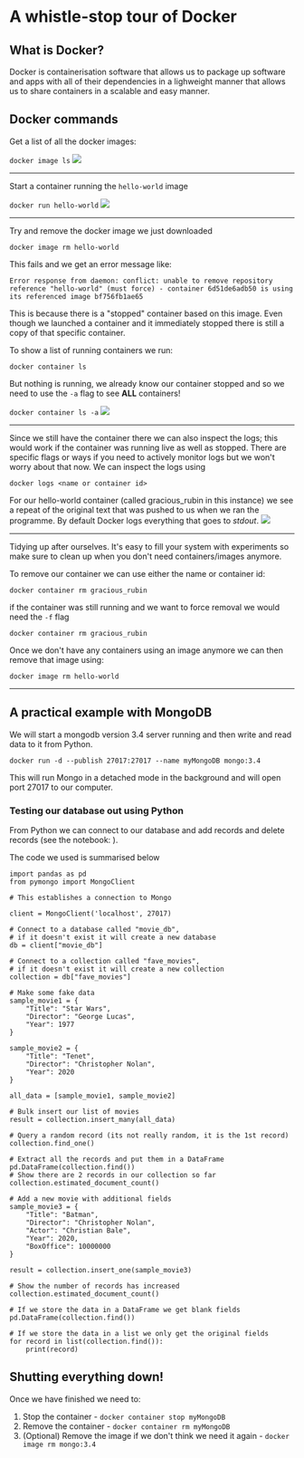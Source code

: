 # A whistle-stop tour of Docker
## What is Docker?

Docker is containerisation software that allows us to package up software and apps with all of their dependencies in a lighweight manner that allows us to share containers in a scalable and easy manner.

## Docker commands

Get a list of all the docker images:

```docker image ls```
![](./images/docker_ls.png)

---

Start a container running the ```hello-world``` image

```docker run hello-world```
![](./images/docker_hello.png)

---

Try and remove the docker image we just downloaded

```docker image rm hello-world```

This fails and we get an error message like:

```Error response from daemon: conflict: unable to remove repository reference "hello-world" (must force) - container 6d51de6adb50 is using its referenced image bf756fb1ae65```

This is because there is a "stopped" container based on this image. Even though we launched a container and it immediately stopped there is still a copy of that specific container.

To show a list of running containers we run:

```docker container ls```

But nothing is running, we already know our container stopped and so we need to use the ```-a``` flag to see **ALL** containers!

```docker container ls -a```
![](./images/docker_container_ls.png)

---

Since we still have the container there we can also inspect the logs; this would work if the container was running live as well as stopped. There are specific flags or ways if you need to actively monitor logs but we won't worry about that now. We can inspect the logs using

```docker logs <name or container id>```

For our hello-world container (called gracious_rubin in this instance) we see a repeat of the original text that was pushed to us when we ran the programme. By default Docker logs everything that goes to *stdout*.
![](./images/docker_logs.png)

---

Tidying up after ourselves. It's easy to fill your system with experiments so make sure to clean up when you don't need containers/images anymore.

To remove our container we can use either the name or container id:

```docker container rm gracious_rubin```

if the container was still running and we want to force removal we would need the ```-f``` flag 

```docker container rm gracious_rubin```

Once we don't have any containers using an image anymore we can then remove that image using:

```docker image rm hello-world```

---

## A practical example with MongoDB

We will start a mongodb version 3.4 server running and then write and read data to it from Python.

```docker run -d --publish 27017:27017 --name myMongoDB mongo:3.4```

This will run Mongo in a detached mode in the background and will open port 27017 to our computer.

### Testing our database out using Python

From Python we can connect to our database and add records and delete records (see the notebook: ).

The code we used is summarised below

```
import pandas as pd
from pymongo import MongoClient

# This establishes a connection to Mongo

client = MongoClient('localhost', 27017)

# Connect to a database called "movie_db", 
# if it doesn't exist it will create a new database
db = client["movie_db"]

# Connect to a collection called "fave_movies", 
# if it doesn't exist it will create a new collection
collection = db["fave_movies"]

# Make some fake data
sample_movie1 = {
    "Title": "Star Wars",
    "Director": "George Lucas",
    "Year": 1977
}

sample_movie2 = {
    "Title": "Tenet",
    "Director": "Christopher Nolan",
    "Year": 2020    
}

all_data = [sample_movie1, sample_movie2]

# Bulk insert our list of movies
result = collection.insert_many(all_data)

# Query a random record (its not really random, it is the 1st record)
collection.find_one()

# Extract all the records and put them in a DataFrame
pd.DataFrame(collection.find())
# Show there are 2 records in our collection so far
collection.estimated_document_count()

# Add a new movie with additional fields
sample_movie3 = {
    "Title": "Batman",
    "Director": "Christopher Nolan",
    "Actor": "Christian Bale",
    "Year": 2020,
    "BoxOffice": 10000000
}

result = collection.insert_one(sample_movie3)

# Show the number of records has increased
collection.estimated_document_count()

# If we store the data in a DataFrame we get blank fields
pd.DataFrame(collection.find())

# If we store the data in a list we only get the original fields
for record in list(collection.find()):
    print(record)
```

## Shutting everything down!

Once we have finished we need to:
1. Stop the container - ```docker container stop myMongoDB```
2. Remove the container - ```docker container rm myMongoDB```
3. (Optional) Remove the image if we don't think we need it again - ```docker image rm mongo:3.4```





